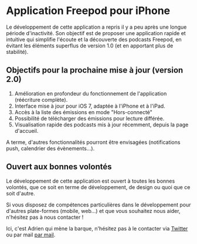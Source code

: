 Application Freepod pour iPhone
===============================

Le développement de cette application a repris il y a peu après une longue période d'inactivité. Son objectif est de proposer une application rapide et intuitive qui simplifie l'écoute et la découverte des podcasts Freepod, en évitant les éléments superflus de version 1.0 (et en apportant plus de stabilité).

Objectifs pour la prochaine mise à jour (version 2.0)
-----------------------------------------------------

1. Amélioration en profondeur du fonctionnement de l'application (réécriture complète).
2. Interface mise à jour pour iOS 7, adaptée à l'iPhone et à l'iPad.
3. Accès à la liste des émissions en mode "Hors-connecté"
4. Possibilité de télécharger des émissions pour lecture différée.
5. Visualisation rapide des podcasts mis à jour récemment, depuis la page d'accueil.

A terme, d'autres fonctionnalités pourront être envisagées (notifications push, calendrier des évènements...).

Ouvert aux bonnes volontés
--------------------------

Le développement de cette application est ouvert à toutes les bonnes volontés, que ce soit en terme de développement, de design ou quoi que ce soit d'autre. 

Si vous disposez de compétences particulières dans le développement pour d'autres plate-formes (mobile, web...) et que vous souhaitez nous aider, n'hésitez pas à nous contacter !

Ici, c'est Adrien qui mène la barque, n'hésitez pas à le contacter via [Twitter](http://twitter.com/adhumi) ou par mail [par mail](mailto:adhumi@freepod.net). 

